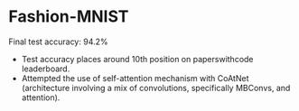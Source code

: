 # Fashion-MNIST

Final test accuracy: 94.2%

- Test accuracy places around 10th position on paperswithcode leaderboard.
- Attempted the use of self-attention mechanism with CoAtNet (architecture involving a mix of convolutions, specifically MBConvs, and attention).
